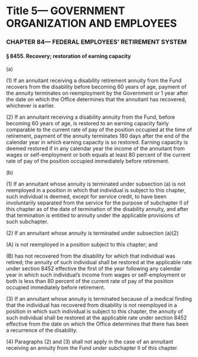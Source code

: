 
# Title 5— GOVERNMENT ORGANIZATION AND EMPLOYEES
### CHAPTER 84— FEDERAL EMPLOYEES’ RETIREMENT SYSTEM
#### § 8455. Recovery; restoration of earning capacity

(a)

(1) If an annuitant receiving a disability retirement annuity from the Fund recovers from the disability before becoming 60 years of age, payment of the annuity terminates on reemployment by the Government or 1 year after the date on which the Office determines that the annuitant has recovered, whichever is earlier.

(2) If an annuitant receiving a disability annuity from the Fund, before becoming 60 years of age, is restored to an earning capacity fairly comparable to the current rate of pay of the position occupied at the time of retirement, payment of the annuity terminates 180 days after the end of the calendar year in which earning capacity is so restored. Earning capacity is deemed restored if in any calendar year the income of the annuitant from wages or self-employment or both equals at least 80 percent of the current rate of pay of the position occupied immediately before retirement.

(b)

(1) If an annuitant whose annuity is terminated under subsection (a) is not reemployed in a position in which that individual is subject to this chapter, such individual is deemed, except for service credit, to have been involuntarily separated from the service for the purpose of subchapter II of this chapter as of the date of termination of the disability annuity, and after that termination is entitled to annuity under the applicable provisions of such subchapter.

(2) If an annuitant whose annuity is terminated under subsection (a)(2)

(A) is not reemployed in a position subject to this chapter; and

(B) has not recovered from the disability for which that individual was retired; the annuity of such individual shall be restored at the applicable rate under section 8452 effective the first of the year following any calendar year in which such individual’s income from wages or self-employment or both is less than 80 percent of the current rate of pay of the position occupied immediately before retirement.

(3) If an annuitant whose annuity is terminated because of a medical finding that the individual has recovered from disability is not reemployed in a position in which such individual is subject to this chapter, the annuity of such individual shall be restored at the applicable rate under section 8452 effective from the date on which the Office determines that there has been a recurrence of the disability.

(4) Paragraphs (2) and (3) shall not apply in the case of an annuitant receiving an annuity from the Fund under subchapter II of this chapter.
